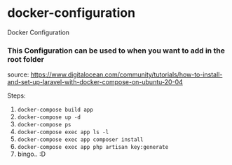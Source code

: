 # docker-configuration
Docker Configuration
### This Configuration can be used to when you want to add in the root folder


source: https://www.digitalocean.com/community/tutorials/how-to-install-and-set-up-laravel-with-docker-compose-on-ubuntu-20-04

Steps: 

1. ```docker-compose build app```
2. ```docker-compose up -d```
3. ```docker-compose ps```
4. ```docker-compose exec app ls -l```
5. ```docker-compose exec app composer install```
6. ```docker-compose exec app php artisan key:generate```
7. bingo.. :D
